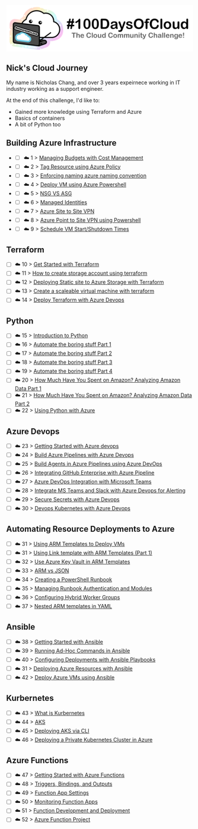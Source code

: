 <p align="center">
  <img src="banner.png">
</p>

## Nick's Cloud Journey

My name is Nicholas Chang, and over 3 years expeirnece  working in IT industry working as a support engineer. 

At the end of this challenge, I'd like to:

- Gained more knowledge using Terraform and Azure
- Basics of containers
- A bit of Python too

## Building Azure Infrastructure  

- - [ ] ☁️ 1 > [Managing Budgets with Cost Management](Journey/001/Readme.md)
- - [ ] ☁️ 2 > [Tag Resource using Azure Policy](Journey/002/Readme.md)
- - [ ] ☁️ 3 > [Enforcing naming azure naming convention](Journey/003/Readme.md)
- - [ ] ☁️ 4 > [Deploy VM using Azure Powershell](Journey/004/Readme.md)
- - [ ] ☁️ 5 > [NSG VS ASG](Journey/005/Readme.md)
- - [ ] ☁️ 6 > [Managed Identities](Journey/006/Readme.md)
- - [ ] ☁️ 7 > [Azure Site to Site VPN](Journey/007/Readme.md)
- - [ ] ☁️ 8 > [Azure Point to Site VPN using Powershell](Journey/008/Readme.md)
- - [ ] ☁️ 9 > [Schedule VM Start/Shutdown Times](Journey/009/Readme.md)

## Terraform

- [ ] ☁️ 10 > [Get Started with Terraform](Journey/010/Readme.md)
- [ ] ☁️ 11 > [How to create storage account using terraform](Journey/011/Readme.md)
- [ ] ☁️ 12 > [Deploying Static site to Azure Storage with Terraform](Journey/012/Readme.md)
- [ ] ☁️ 13 > [Create a scaleable virtual machine with terraform](Journey/013/Readme.md)
- [ ] ☁️ 14 > [Deploy Terraform with Azure Devops](Journey/014/Readme.md)

## Python

- [ ] ☁️ 15 > [Introduction to Python](Journey/015/Readme.md)
- [ ] ☁️ 16 > [Automate the boring stuff Part 1](Journey/016/Readme.md)
- [ ] ☁️ 17 > [Automate the boring stuff Part 2](Journey/017/Readme.md)
- [ ] ☁️ 18 > [Automate the boring stuff Part 3](Journey/018/Readme.md)
- [ ] ☁️ 19 > [Automate the boring stuff Part 4](Journey/019/Readme.md)
- [ ] ☁️ 20 > [How Much Have You Spent on Amazon? Analyzing Amazon Data Part 1](Journey/020/Readme.md)
- [ ] ☁️ 21 > [How Much Have You Spent on Amazon? Analyzing Amazon Data Part 2](Journey/021/Readme.md)
- [ ] ☁️ 22 > [Using Python with Azure](Journey/022/Readme.md)

## Azure Devops

- [ ] ☁️ 23 > [Getting Started with Azure devops](Journey/023/Readme.md)
- [ ] ☁️ 24 > [Build Azure Pipelines with Azure Devops](Journey/024/Readme.md)
- [ ] ☁️ 25 > [Build Agents in Azure Pipelines using Azure DevOps](Journey/025/Readme.md)
- [ ] ☁️ 26 > [Integrating GitHub Enterprise with Azure Pipeline](Journey/026/Readme.md)
- [ ] ☁️ 27 > [Azure DevOps Integration with Microsoft Teams](Journey/027/Readme.md)
- [ ] ☁️ 28 > [Integrate MS Teams and Slack with Azure Devops for Alerting](Journey/028/Readme.md)
- [ ] ☁️ 29 > [Secure Secrets with Azure Devops](Journey/029/Readme.md)
- [ ] ☁️ 30 > [Devops Kubernetes with Azure Devops](Journey/030/Readme.md)

## Automating Resource Deployments to Azure

- [ ] ☁️ 31 > [Using ARM Templates to Deploy VMs](Journey/031/Readme.md)
- [ ] ☁️ 31 > [Using Link template with ARM Templates (Part 1)](Journey/0032/Readme.md)
- [ ] ☁️ 32 > [Use Azure Key Vault in ARM Templates](Journey/032/Readme.md)
- [ ] ☁️ 33 > [ARM vs JSON ](Journey/033/Readme.md)
- [ ] ☁️ 34 > [Creating a PowerShell Runbook](Journey/034/Readme.md)
- [ ] ☁️ 35 > [Managing Runbook Authentication and Modules](Journey/35/Readme.md)
- [ ] ☁️ 36 > [Configuring Hybrid Worker Groups](Journey/036/Readme.md)
- [ ] ☁️ 37 > [Nested ARM templates in YAML](Journey/037/Readme.md)

## Ansible

- [ ] ☁️ 38 > [Getting Started with Ansible](Journey/038/Readme.md)
- [ ] ☁️ 39 > [Running Ad-Hoc Commands in Ansible](Journey/009/Readme.md)
- [ ] ☁️ 40 > [Configuring Deployments with Ansible Playbooks](Journey/040/Readme.md)
- [ ] ☁️ 31 > [Deploying Azure Resources with Ansible](Journey/041/Readme.md)
- [ ] ☁️ 42 > [Deploy Azure VMs using Ansible](Journey/042/Readme.md)

## Kurbernetes 

- [ ] ☁️ 43 > [What is Kurbernetes](Journey/043/Readme.md)
- [ ] ☁️ 44 > [AKS](Journey/044/Readme.md)
- [ ] ☁️ 45 > [Deploying AKS via CLI](Journey/045/Readme.md)
- [ ] ☁️ 46 > [Deploying a Private Kubernetes Cluster in Azure](Journey/046/Readme.md)
## Azure Functions

- [ ] ☁️ 47 > [Getting Started with Azure Functions](Journey/047/Readme.md)
- [ ] ☁️ 48 > [Triggers, Bindings, and Outputs](Journey/048/Readme.md)
- [ ] ☁️ 49 > [Function App Settings](Journey/049/Readme.md)
- [ ] ☁️ 50 > [Monitoring Function Apps](Journey/050/Readme.md)
- [ ] ☁️ 51 > [Function Development and Deployment](Journey/051/Readme.md)
- [ ] ☁️ 52 > [Azure Function Project](Journey/052/Readme.md)
